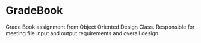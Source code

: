 # GradeBook
Grade Book assignment from Object Oriented Design Class.  Responsible for meeting file input and output requirements and overall design.

